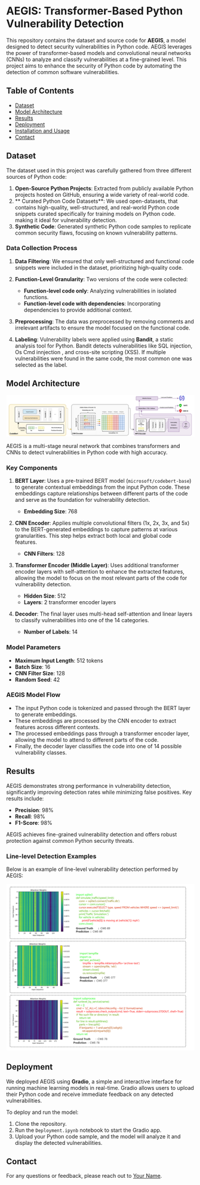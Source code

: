 # AEGIS: Transformer-Based Python Vulnerability Detection

This repository contains the dataset and source code for **AEGIS**, a model designed to detect security vulnerabilities in Python code. AEGIS leverages the power of transformer-based models and convolutional neural networks (CNNs) to analyze and classify vulnerabilities at a fine-grained level. This project aims to enhance the security of Python code by automating the detection of common software vulnerabilities.

## Table of Contents
- [Dataset](#dataset)
- [Model Architecture](#model-architecture)
- [Results](#results)
- [Deployment](#deployment)
- [Installation and Usage](#installation-and-usage)
- [Contact](#contact)

## Dataset

The dataset used in this project was carefully gathered from three different sources of Python code:

1. **Open-Source Python Projects**: Extracted from publicly available Python projects hosted on GitHub, ensuring a wide variety of real-world code.
2. ** Curated Python Code Datasets**: We used open-datasets, that contains high-quality, well-structured, and real-world Python code snippets curated specifically for training models on Python code. making it ideal for vulnerability detection.
3. **Synthetic Code**: Generated synthetic Python code samples to replicate common security flaws, focusing on known vulnerability patterns.

### Data Collection Process

1. **Data Filtering**: We ensured that only well-structured and functional code snippets were included in the dataset, prioritizing high-quality code.
   
2. **Function-Level Granularity**: Two versions of the code were collected:
   - **Function-level code only**: Analyzing vulnerabilities in isolated functions.
   - **Function-level code with dependencies**: Incorporating dependencies to provide additional context.

3. **Preprocessing**: The data was preprocessed by removing comments and irrelevant artifacts to ensure the model focused on the functional code.

4. **Labeling**: Vulnerability labels were applied using **Bandit**, a static analysis tool for Python. Bandit detects vulnerabilities like SQL injection, Os Cmd innjection , and cross-site scripting (XSS). If multiple vulnerabilities were found in the same code, the most common one was selected as the label.

## Model Architecture

![Line-level Detection Example](images/aegis.png)

AEGIS is a multi-stage neural network that combines transformers and CNNs to detect vulnerabilities in Python code with high accuracy.

### Key Components

1. **BERT Layer**: Uses a pre-trained BERT model (`microsoft/codebert-base`) to generate contextual embeddings from the input Python code. These embeddings capture relationships between different parts of the code and serve as the foundation for vulnerability detection.
    - **Embedding Size**: 768

2. **CNN Encoder**: Applies multiple convolutional filters (1x, 2x, 3x, and 5x) to the BERT-generated embeddings to capture patterns at various granularities. This step helps extract both local and global code features.
    - **CNN Filters**: 128

3. **Transformer Encoder (Middle Layer)**: Uses additional transformer encoder layers with self-attention to enhance the extracted features, allowing the model to focus on the most relevant parts of the code for vulnerability detection.
    - **Hidden Size**: 512
    - **Layers**: 2 transformer encoder layers

4. **Decoder**: The final layer uses multi-head self-attention and linear layers to classify vulnerabilities into one of the 14 categories.
    - **Number of Labels**: 14

### Model Parameters
- **Maximum Input Length**: 512 tokens
- **Batch Size**: 16
- **CNN Filter Size**: 128
- **Random Seed**: 42

### AEGIS Model Flow
- The input Python code is tokenized and passed through the BERT layer to generate embeddings.
- These embeddings are processed by the CNN encoder to extract features across different contexts.
- The processed embeddings pass through a transformer encoder layer, allowing the model to attend to different parts of the code.
- Finally, the decoder layer classifies the code into one of 14 possible vulnerability classes.

## Results

AEGIS demonstrates strong performance in vulnerability detection, significantly improving detection rates while minimizing false positives. Key results include:

- **Precision**: 98%
- **Recall**: 98%
- **F1-Score**: 98%

AEGIS achieves fine-grained vulnerability detection and offers robust protection against common Python security threats.

### Line-level Detection Examples

Below is an example of line-level vulnerability detection performed by AEGIS:

![Line-level Detection Example](images/line_level_example.png)

## Deployment

We deployed AEGIS using **Gradio**, a simple and interactive interface for running machine learning models in real-time. Gradio allows users to upload their Python code and receive immediate feedback on any detected vulnerabilities.

To deploy and run the model:
1. Clone the repository.
2. Run the `Deployment.ipynb` notebook to start the Gradio app.
3. Upload your Python code sample, and the model will analyze it and display the detected vulnerabilities.

## Contact

For any questions or feedback, please reach out to [Your Name](mailto:abdechakourmechri@gmail.com).
